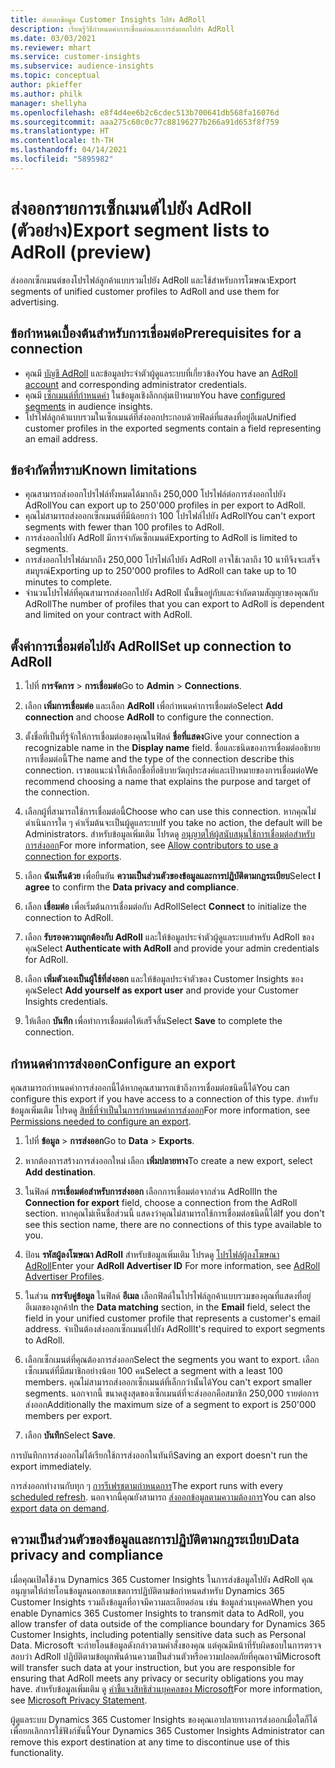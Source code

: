 ```yaml
---
title: ส่งออกข้อมูล Customer Insights ไปยัง AdRoll
description: เรียนรู้วิธีกำหนดค่าการเชื่อมต่อและการส่งออกไปยัง AdRoll
ms.date: 03/03/2021
ms.reviewer: mhart
ms.service: customer-insights
ms.subservice: audience-insights
ms.topic: conceptual
author: pkieffer
ms.author: philk
manager: shellyha
ms.openlocfilehash: e8f4d4ee6b2c6cdec513b700641db568fa16076d
ms.sourcegitcommit: aaa275c60c0c77c88196277b266a91d653f8f759
ms.translationtype: HT
ms.contentlocale: th-TH
ms.lasthandoff: 04/14/2021
ms.locfileid: "5895982"
---
```

# <a name="export-segment-lists-to-adroll-preview"></a><span data-ttu-id="a9b93-103">ส่งออกรายการเซ็กเมนต์ไปยัง AdRoll (ตัวอย่าง)</span><span class="sxs-lookup"><span data-stu-id="a9b93-103">Export segment lists to AdRoll (preview)</span></span>

<span data-ttu-id="a9b93-104">ส่งออกเซ็กเมนต์ของโปรไฟล์ลูกค้าแบบรวมไปยัง AdRoll และใช้สำหรับการโฆษณา</span><span class="sxs-lookup"><span data-stu-id="a9b93-104">Export segments of unified customer profiles to AdRoll and use them for advertising.</span></span> 

## <a name="prerequisites-for-a-connection"></a><span data-ttu-id="a9b93-105">ข้อกำหนดเบื้องต้นสำหรับการเชื่อมต่อ</span><span class="sxs-lookup"><span data-stu-id="a9b93-105">Prerequisites for a connection</span></span>

-   <span data-ttu-id="a9b93-106">คุณมี [บัญชี AdRoll](https://www.adroll.com/) และข้อมูลประจำตัวผู้ดูแลระบบที่เกี่ยวข้อง</span><span class="sxs-lookup"><span data-stu-id="a9b93-106">You have an [AdRoll account](https://www.adroll.com/) and corresponding administrator credentials.</span></span>
-   <span data-ttu-id="a9b93-107">คุณมี [เซ็กเมนต์ที่กำหนดค่า](segments.md) ในข้อมูลเชิงลึกกลุ่มเป้าหมาย</span><span class="sxs-lookup"><span data-stu-id="a9b93-107">You have [configured segments](segments.md) in audience insights.</span></span>
-   <span data-ttu-id="a9b93-108">โปรไฟล์ลูกค้าแบบรวมในเซ็กเมนต์ที่ส่งออกประกอบด้วยฟิลด์ที่แสดงที่อยู่อีเมล</span><span class="sxs-lookup"><span data-stu-id="a9b93-108">Unified customer profiles in the exported segments contain a field representing an email address.</span></span>

## <a name="known-limitations"></a><span data-ttu-id="a9b93-109">ข้อจำกัดที่ทราบ</span><span class="sxs-lookup"><span data-stu-id="a9b93-109">Known limitations</span></span>

- <span data-ttu-id="a9b93-110">คุณสามารถส่งออกโปรไฟล์ทั้งหมดได้มากถึง 250,000 โปรไฟล์ต่อการส่งออกไปยัง AdRoll</span><span class="sxs-lookup"><span data-stu-id="a9b93-110">You can export up to 250'000 profiles in per export to AdRoll.</span></span>
- <span data-ttu-id="a9b93-111">คุณไม่สามารถส่งออกเซ็กเมนต์ที่มีน้อยกว่า 100 โปรไฟล์ไปยัง AdRoll</span><span class="sxs-lookup"><span data-stu-id="a9b93-111">You can't export segments with fewer than 100 profiles to AdRoll.</span></span> 
- <span data-ttu-id="a9b93-112">การส่งออกไปยัง AdRoll มีการจำกัดเซ็กเมนต์</span><span class="sxs-lookup"><span data-stu-id="a9b93-112">Exporting to AdRoll is limited to segments.</span></span>
- <span data-ttu-id="a9b93-113">การส่งออกโปรไฟล์มากถึง 250,000 โปรไฟล์ไปยัง AdRoll อาจใช้เวลาถึง 10 นาทีจึงจะเสร็จสมบูรณ์</span><span class="sxs-lookup"><span data-stu-id="a9b93-113">Exporting up to 250'000 profiles to AdRoll can take up to 10 minutes to complete.</span></span> 
- <span data-ttu-id="a9b93-114">จำนวนโปรไฟล์ที่คุณสามารถส่งออกไปยัง AdRoll นั้นขึ้นอยู่กับและจำกัดตามสัญญาของคุณกับ AdRoll</span><span class="sxs-lookup"><span data-stu-id="a9b93-114">The number of profiles that you can export to AdRoll is dependent and limited on your contract with AdRoll.</span></span>

## <a name="set-up-connection-to-adroll"></a><span data-ttu-id="a9b93-115">ตั้งค่าการเชื่อมต่อไปยัง AdRoll</span><span class="sxs-lookup"><span data-stu-id="a9b93-115">Set up connection to AdRoll</span></span>

1. <span data-ttu-id="a9b93-116">ไปที่ **การจัดการ** > **การเชื่อมต่อ**</span><span class="sxs-lookup"><span data-stu-id="a9b93-116">Go to **Admin** > **Connections**.</span></span>

1. <span data-ttu-id="a9b93-117">เลือก **เพิ่มการเชื่อมต่อ** และเลือก **AdRoll** เพื่อกำหนดค่าการเชื่อมต่อ</span><span class="sxs-lookup"><span data-stu-id="a9b93-117">Select **Add connection** and choose **AdRoll** to configure the connection.</span></span>

1. <span data-ttu-id="a9b93-118">ตั้งชื่อที่เป็นที่รู้จักให้การเชื่อมต่อของคุณในฟิลด์ **ชื่อที่แสดง**</span><span class="sxs-lookup"><span data-stu-id="a9b93-118">Give your connection a recognizable name in the **Display name** field.</span></span> <span data-ttu-id="a9b93-119">ชื่อและชนิดของการเชื่อมต่ออธิบายการเชื่อมต่อนี้</span><span class="sxs-lookup"><span data-stu-id="a9b93-119">The name and the type of the connection describe this connection.</span></span> <span data-ttu-id="a9b93-120">เราขอแนะนำให้เลือกชื่อที่อธิบายวัตถุประสงค์และเป้าหมายของการเชื่อมต่อ</span><span class="sxs-lookup"><span data-stu-id="a9b93-120">We recommend choosing a name that explains the purpose and target of the connection.</span></span>

1. <span data-ttu-id="a9b93-121">เลือกผู้ที่สามารถใช้การเชื่อมต่อนี้</span><span class="sxs-lookup"><span data-stu-id="a9b93-121">Choose who can use this connection.</span></span> <span data-ttu-id="a9b93-122">หากคุณไม่ดำเนินการใด ๆ ค่าเริ่มต้นจะเป็นผู้ดูแลระบบ</span><span class="sxs-lookup"><span data-stu-id="a9b93-122">If you take no action, the default will be Administrators.</span></span> <span data-ttu-id="a9b93-123">สำหรับข้อมูลเพิ่มเติม โปรดดู [อนุญาตให้ผู้สนับสนุนใช้การเชื่อมต่อสำหรับการส่งออก](connections.md#allow-contributors-to-use-a-connection-for-exports)</span><span class="sxs-lookup"><span data-stu-id="a9b93-123">For more information, see [Allow contributors to use a connection for exports](connections.md#allow-contributors-to-use-a-connection-for-exports).</span></span>

1. <span data-ttu-id="a9b93-124">เลือก **ฉันเห็นด้วย** เพื่อยืนยัน **ความเป็นส่วนตัวของข้อมูลและการปฏิบัติตามกฎระเบียบ**</span><span class="sxs-lookup"><span data-stu-id="a9b93-124">Select **I agree** to confirm the **Data privacy and compliance**.</span></span>

1. <span data-ttu-id="a9b93-125">เลือก **เชื่อมต่อ** เพื่อเริ่มต้นการเชื่อมต่อกับ AdRoll</span><span class="sxs-lookup"><span data-stu-id="a9b93-125">Select **Connect** to initialize the connection to AdRoll.</span></span>

1. <span data-ttu-id="a9b93-126">เลือก **รับรองความถูกต้องกับ AdRoll** และให้ข้อมูลประจำตัวผู้ดูแลระบบสำหรับ AdRoll ของคุณ</span><span class="sxs-lookup"><span data-stu-id="a9b93-126">Select **Authenticate with AdRoll** and provide your admin credentials for AdRoll.</span></span> 

1. <span data-ttu-id="a9b93-127">เลือก **เพิ่มตัวเองเป็นผู้ใช้ที่ส่งออก** และให้ข้อมูลประจำตัวของ Customer Insights ของคุณ</span><span class="sxs-lookup"><span data-stu-id="a9b93-127">Select **Add yourself as export user** and provide your Customer Insights credentials.</span></span>

1. <span data-ttu-id="a9b93-128">ให้เลือก **บันทึก** เพื่อทำการเชื่อมต่อให้เสร็จสิ้น</span><span class="sxs-lookup"><span data-stu-id="a9b93-128">Select **Save** to complete the connection.</span></span>

## <a name="configure-an-export"></a><span data-ttu-id="a9b93-129">กำหนดค่าการส่งออก</span><span class="sxs-lookup"><span data-stu-id="a9b93-129">Configure an export</span></span>

<span data-ttu-id="a9b93-130">คุณสามารถกำหนดค่าการส่งออกนี้ได้หากคุณสามารถเข้าถึงการเชื่อมต่อชนิดนี้ได้</span><span class="sxs-lookup"><span data-stu-id="a9b93-130">You can configure this export if you have access to a connection of this type.</span></span> <span data-ttu-id="a9b93-131">สำหรับข้อมูลเพิ่มเติม โปรดดู [สิทธิ์ที่จำเป็นในการกำหนดค่าการส่งออก](export-destinations.md#set-up-a-new-export)</span><span class="sxs-lookup"><span data-stu-id="a9b93-131">For more information, see [Permissions needed to configure an export](export-destinations.md#set-up-a-new-export).</span></span>

1. <span data-ttu-id="a9b93-132">ไปที่ **ข้อมูล** > **การส่งออก**</span><span class="sxs-lookup"><span data-stu-id="a9b93-132">Go to **Data** > **Exports**.</span></span>

1. <span data-ttu-id="a9b93-133">หากต้องการสร้างการส่งออกใหม่ เลือก **เพิ่มปลายทาง**</span><span class="sxs-lookup"><span data-stu-id="a9b93-133">To create a new export, select **Add destination**.</span></span>

1. <span data-ttu-id="a9b93-134">ในฟิลด์ **การเชื่อมต่อสำหรับการส่งออก** เลือกการเชื่อมต่อจากส่วน AdRoll</span><span class="sxs-lookup"><span data-stu-id="a9b93-134">In the **Connection for export** field, choose a connection from the AdRoll section.</span></span> <span data-ttu-id="a9b93-135">หากคุณไม่เห็นชื่อส่วนนี้ แสดงว่าคุณไม่สามารถใช้การเชื่อมต่อชนิดนี้ได้</span><span class="sxs-lookup"><span data-stu-id="a9b93-135">If you don't see this section name, there are no connections of this type available to you.</span></span>

1. <span data-ttu-id="a9b93-136">ป้อน **รหัสผู้ลงโฆษณา AdRoll** สำหรับข้อมูลเพิ่มเติม โปรดดู [โปรไฟล์ผู้ลงโฆษณา AdRoll](https://help.adroll.com/hc/articles/212011838-Advertiser-Profiles)</span><span class="sxs-lookup"><span data-stu-id="a9b93-136">Enter your **AdRoll Advertiser ID** For more information, see [AdRoll Advertiser Profiles](https://help.adroll.com/hc/articles/212011838-Advertiser-Profiles).</span></span>

3. <span data-ttu-id="a9b93-137">ในส่วน **การจับคู่ข้อมูล** ในฟิลด์ **อีเมล** เลือกฟิลด์ในโปรไฟล์ลูกค้าแบบรวมของคุณที่แสดงที่อยู่อีเมลของลูกค้า</span><span class="sxs-lookup"><span data-stu-id="a9b93-137">In the **Data matching** section, in the **Email** field, select the field in your unified customer profile that represents a customer's email address.</span></span> <span data-ttu-id="a9b93-138">จำเป็นต้องส่งออกเซ็กเมนต์ไปยัง AdRoll</span><span class="sxs-lookup"><span data-stu-id="a9b93-138">It's required to export segments to AdRoll.</span></span>

1. <span data-ttu-id="a9b93-139">เลือกเซ็กเมนต์ที่คุณต้องการส่งออก</span><span class="sxs-lookup"><span data-stu-id="a9b93-139">Select the segments you want to export.</span></span> <span data-ttu-id="a9b93-140">เลือกเซ็กเมนต์ที่มีสมาชิกอย่างน้อย 100 คน</span><span class="sxs-lookup"><span data-stu-id="a9b93-140">Select a segment with a least 100 members.</span></span> <span data-ttu-id="a9b93-141">คุณไม่สามารถส่งออกเซ็กเมนต์ที่เล็กกว่านั้นได้</span><span class="sxs-lookup"><span data-stu-id="a9b93-141">You can't export smaller segments.</span></span> <span data-ttu-id="a9b93-142">นอกจากนี้ ขนาดสูงสุดของเซ็กเมนต์ที่จะส่งออกคือสมาชิก 250,000 รายต่อการส่งออก</span><span class="sxs-lookup"><span data-stu-id="a9b93-142">Additionally the maximum size of a segment to export is 250'000 members per export.</span></span> 

1. <span data-ttu-id="a9b93-143">เลือก **บันทึก**</span><span class="sxs-lookup"><span data-stu-id="a9b93-143">Select **Save**.</span></span>

<span data-ttu-id="a9b93-144">การบันทึกการส่งออกไม่ได้เรียกใช้การส่งออกในทันที</span><span class="sxs-lookup"><span data-stu-id="a9b93-144">Saving an export doesn't run the export immediately.</span></span>

<span data-ttu-id="a9b93-145">การส่งออกทำงานกับทุก ๆ [การรีเฟรชตามกำหนดการ](system.md#schedule-tab)</span><span class="sxs-lookup"><span data-stu-id="a9b93-145">The export runs with every [scheduled refresh](system.md#schedule-tab).</span></span> <span data-ttu-id="a9b93-146">นอกจากนี้คุณยังสามารถ [ส่งออกข้อมูลตามความต้องการ](export-destinations.md#run-exports-on-demand)</span><span class="sxs-lookup"><span data-stu-id="a9b93-146">You can also [export data on demand](export-destinations.md#run-exports-on-demand).</span></span> 


## <a name="data-privacy-and-compliance"></a><span data-ttu-id="a9b93-147">ความเป็นส่วนตัวของข้อมูลและการปฏิบัติตามกฎระเบียบ</span><span class="sxs-lookup"><span data-stu-id="a9b93-147">Data privacy and compliance</span></span>

<span data-ttu-id="a9b93-148">เมื่อคุณเปิดใช้งาน Dynamics 365 Customer Insights ในการส่งข้อมูลไปยัง AdRoll คุณอนุญาตให้ถ่ายโอนข้อมูลนอกขอบเขตการปฏิบัติตามข้อกำหนดสำหรับ Dynamics 365 Customer Insights รวมถึงข้อมูลที่อาจมีความละเอียดอ่อน เช่น ข้อมูลส่วนบุคคล</span><span class="sxs-lookup"><span data-stu-id="a9b93-148">When you enable Dynamics 365 Customer Insights to transmit data to AdRoll, you allow transfer of data outside of the compliance boundary for Dynamics 365 Customer Insights, including potentially sensitive data such as Personal Data.</span></span> <span data-ttu-id="a9b93-149">Microsoft จะถ่ายโอนข้อมูลดังกล่าวตามคำสั่งของคุณ แต่คุณมีหน้าที่รับผิดชอบในการตรวจสอบว่า AdRoll ปฏิบัติตามข้อผูกพันด้านความเป็นส่วนตัวหรือความปลอดภัยที่คุณอาจมี</span><span class="sxs-lookup"><span data-stu-id="a9b93-149">Microsoft will transfer such data at your instruction, but you are responsible for ensuring that AdRoll meets any privacy or security obligations you may have.</span></span> <span data-ttu-id="a9b93-150">สำหรับข้อมูลเพิ่มเติม ดู [คำชี้แจงสิทธิส่วนบุคคลของ Microsoft](https://go.microsoft.com/fwlink/?linkid=396732)</span><span class="sxs-lookup"><span data-stu-id="a9b93-150">For more information, see [Microsoft Privacy Statement](https://go.microsoft.com/fwlink/?linkid=396732).</span></span>

<span data-ttu-id="a9b93-151">ผู้ดูแลระบบ Dynamics 365 Customer Insights ของคุณเอาปลายทางการส่งออกเมื่อใดก็ได้เพื่อยกเลิกการใช้ฟังก์ชันนี้</span><span class="sxs-lookup"><span data-stu-id="a9b93-151">Your Dynamics 365 Customer Insights Administrator can remove this export destination at any time to discontinue use of this functionality.</span></span>
